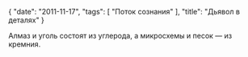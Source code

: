 {
   "date": "2011-11-17",
   "tags": [
      "Поток сознания"
   ],
   "title": "Дьявол в деталях"
}

Алмаз и уголь состоят из углерода, а микросхемы и песок — из кремния.
